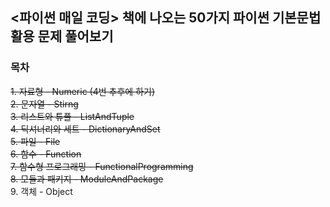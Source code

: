 ## <파이썬 매일 코딩> 책에 나오는 50가지 파이썬 기본문법 활용 문제 풀어보기

### 목차
~~1. 자료형 - Numeric (4번 추후에 하기)~~  
~~2. 문자열 - Stirng~~  
~~3. 리스트와 튜플 - ListAndTuple~~  
~~4. 딕셔너리와 세트 - DictionaryAndSet~~  
~~5. 파일 - File~~  
~~6. 함수 - Function~~  
~~7. 함수형 프로그래밍 - FunctionalProgramming~~  
~~8. 모듈과 패키지 - ModuleAndPackage~~  
9. 객체 - Object
